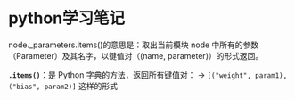# python学习笔记

node._parameters.items()的意思是：取出当前模块 node 中所有的参数（Parameter）及其名字，以键值对（(name, parameter)）的形式返回。

**`.items()`**：是 Python 字典的方法，返回所有键值对：
 → `[("weight", param1), ("bias", param2)]` 这样的形式